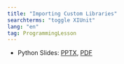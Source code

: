```yaml
---
title: "Importing Custom Libraries"
searchterms: "toggle XIUnit"
lang: "en"
tag: ProgrammingLesson
---
```

 <ul>
 <li class="ng-binding">Python Slides:
 <a href="ProgrammingLessons/ImportingCustomLibraries.pptx">PPTX</a>,
 <a href="ProgrammingLessons/ImportingCustomLibraries.pdf">PDF</a>
 </li>
 </ul>

